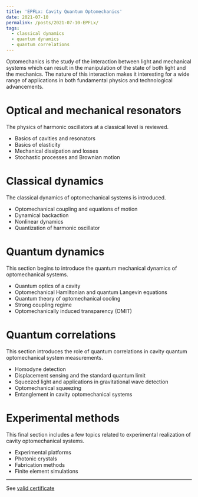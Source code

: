 ```yaml
---
title: 'EPFLx: Cavity Quantum Optomechanics'
date: 2021-07-10
permalink: /posts/2021-07-10-EPFLx/
tags:
  - classical dynamics
  - quantum dynamics
  - quantum correlations
---
```


Optomechanics is the study of the interaction between light and mechanical systems which can result in the manipulation of the state of both light and the mechanics. The nature of this interaction makes it interesting for a wide range of applications in both fundamental physics and technological advancements.

# Optical and mechanical resonators

The physics of harmonic oscillators at a classical level is reviewed.

* Basics of cavities and resonators
* Basics of elasticity
* Mechanical dissipation and losses
* Stochastic processes and Brownian motion

# Classical dynamics

The classical dynamics of optomechanical systems is introduced.

* Optomechanical coupling and equations of motion
* Dynamical backaction
* Nonlinear dynamics
* Quantization of harmonic oscillator

# Quantum dynamics

This section begins to introduce the quantum mechanical dynamics of optomechanical systems.

* Quantum optics of a cavity
* Optomechanical Hamiltonian and quantum Langevin equations
* Quantum theory of optomechanical cooling
* Strong coupling regime
* Optomechanically induced transparency (OMIT)

# Quantum correlations

This section introduces the role of quantum correlations in cavity quantum optomechanical system measurements.

* Homodyne detection
* Displacement sensing and the standard quantum limit
* Squeezed light and applications in gravitational wave detection
* Optomechanical squeezing
* Entanglement in cavity optomechanical systems

# Experimental methods

This final section includes a few topics related to experimental realization of cavity optomechanical systems.

* Experimental platforms
* Photonic crystals
* Fabrication methods
* Finite element simulations

------

See [valid certificate](https://courses.edx.org/certificates/65f4f7eb19b9423dbc947b373689a192)
